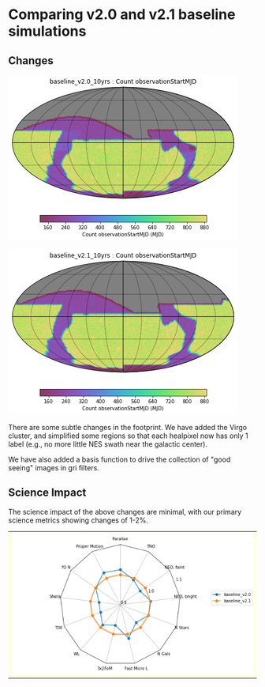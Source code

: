 # Comparing v2.0 and v2.1 baseline simulations



## Changes

![v2.0 footprint](thumb.baseline_v2_0_10yrs_Count_observationStartMJD_HEAL_SkyMap.png)

![v2.1 footprint](thumb.baseline_v2_1_10yrs_Count_observationStartMJD_HEAL_SkyMap.png)

There are some subtle changes in the footprint. We have added the Virgo cluster, and simplified some regions so that each healpixel now has only 1 label (e.g., no more little NES swath near the galactic center).

We have also added a basis function to drive the collection of "good seeing" images in gri filters. 

## Science Impact

The science impact of the above changes are minimal, with our primary science metrics showing changes of 1-2%. 


<table style="background-color:#FFFFE0;">
<tr>
<td><img src="compare_radar.png"/>
</td>
</tr>
</table>

